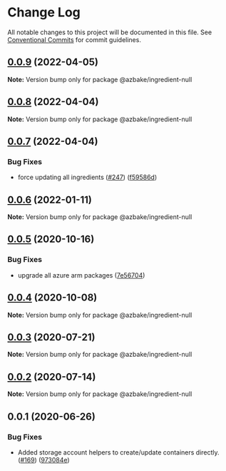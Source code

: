 # Change Log

All notable changes to this project will be documented in this file.
See [Conventional Commits](https://conventionalcommits.org) for commit guidelines.

## [0.0.9](https://github.com/HomecareHomebase/azure-bake/compare/@azbake/ingredient-null@0.0.8...@azbake/ingredient-null@0.0.9) (2022-04-05)

**Note:** Version bump only for package @azbake/ingredient-null





## [0.0.8](https://github.com/HomecareHomebase/azure-bake/compare/@azbake/ingredient-null@0.0.7...@azbake/ingredient-null@0.0.8) (2022-04-04)

**Note:** Version bump only for package @azbake/ingredient-null





## [0.0.7](https://github.com/HomecareHomebase/azure-bake/compare/@azbake/ingredient-null@0.0.6...@azbake/ingredient-null@0.0.7) (2022-04-04)


### Bug Fixes

* force updating all ingredients ([#247](https://github.com/HomecareHomebase/azure-bake/issues/247)) ([f59586d](https://github.com/HomecareHomebase/azure-bake/commit/f59586d8b364860cc4b30059feb9a56d2cc329a0))





## [0.0.6](https://github.com/HomecareHomebase/azure-bake/compare/@azbake/ingredient-null@0.0.5...@azbake/ingredient-null@0.0.6) (2022-01-11)

**Note:** Version bump only for package @azbake/ingredient-null





## [0.0.5](https://github.com/HomecareHomebase/azure-bake/compare/@azbake/ingredient-null@0.0.4...@azbake/ingredient-null@0.0.5) (2020-10-16)


### Bug Fixes

* upgrade all azure arm packages ([7e56704](https://github.com/HomecareHomebase/azure-bake/commit/7e56704))





## [0.0.4](https://github.com/HomecareHomebase/azure-bake/compare/@azbake/ingredient-null@0.0.3...@azbake/ingredient-null@0.0.4) (2020-10-08)

**Note:** Version bump only for package @azbake/ingredient-null





## [0.0.3](https://github.com/HomecareHomebase/azure-bake/compare/@azbake/ingredient-null@0.0.2...@azbake/ingredient-null@0.0.3) (2020-07-21)

**Note:** Version bump only for package @azbake/ingredient-null





## [0.0.2](https://github.com/HomecareHomebase/azure-bake/compare/@azbake/ingredient-null@0.0.1...@azbake/ingredient-null@0.0.2) (2020-07-14)

**Note:** Version bump only for package @azbake/ingredient-null





## 0.0.1 (2020-06-26)


### Bug Fixes

* Added storage account helpers to create/update containers directly. ([#169](https://github.com/HomecareHomebase/azure-bake/issues/169)) ([973084e](https://github.com/HomecareHomebase/azure-bake/commit/973084e))
